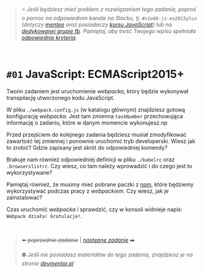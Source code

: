 > :star: *Jeśli będziesz mieć problem z rozwiązaniem tego zadania, poproś o pomoc na odpowiednim kanale na Slacku, tj. `#s1e08-js-es2015plus` (dotyczy [mentee](https://devmentor.pl/mentoring-javascript/) oraz posiadaczy [kursu JavaScript](https://devmentor.pl/p/javascript-for-beginners/)) lub na [dedykowanej grupie fb](https://www.facebook.com/groups/155234921740033). Pamiętaj, aby treść Twojego wpisu spełniała [odpowiednie kryteria](https://devmentor.pl/jak-prosic-o-pomoc/).*

&nbsp;

# `#01` JavaScript: ECMAScript2015+

Twoim zadaniem jest uruchomienie *webpacka*, który będzie wykonywał transpilację utworzonego kodu JavaScript.

W pliku `./webpack.config.js` (w katalogu głównym) znajdziesz gotową konfigurację *webpacka*. Jest tam zmienna `taskNumber` przechowująca informację o zadaniu, które w danym momencie wykonujesz.np

Przed przejściem do kolejnego zadania będziesz musiał zmodyfikować zawartość tej zmiennej i ponownie uruchomić tryb developerski. Wiesz jak to zrobić? Gdzie zapisany jest skrót do odpowiedniej komendy?

Brakuje nam również odpowiedniej definicji w pliku `./babelrc` oraz `.browserslistrc`. Czy wiesz, co tam należy wprowadzić i do czego jest to wykorzystywane?

Pamiętaj również, że musimy mieć pobrane paczki z [npm](https://www.npmjs.com/), które będziemy wykorzystywać podczas pracy z *webpackiem*. Czy wiesz, jak je zainstalować?

Czas uruchomić *webpacka* i sprawdzić, czy w konsoli widnieje napis: `Webpack działa! Gratulacje!`.



&nbsp;

> :arrow_left: ~~*poprzednie zadanie*~~ | [*następne zadanie*](./../02) :arrow_right:

> :no_entry: *Jeśli nie posiadasz materiałów do tego zadania, znajdziesz je na stronie [devmentor.pl](https://devmentor.pl/p/js-basics/)*
